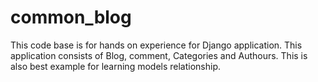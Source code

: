 # common_blog
This code base is for hands on experience for Django application. This application consists of Blog, comment, Categories and Authours. This is also best example for learning models relationship.
